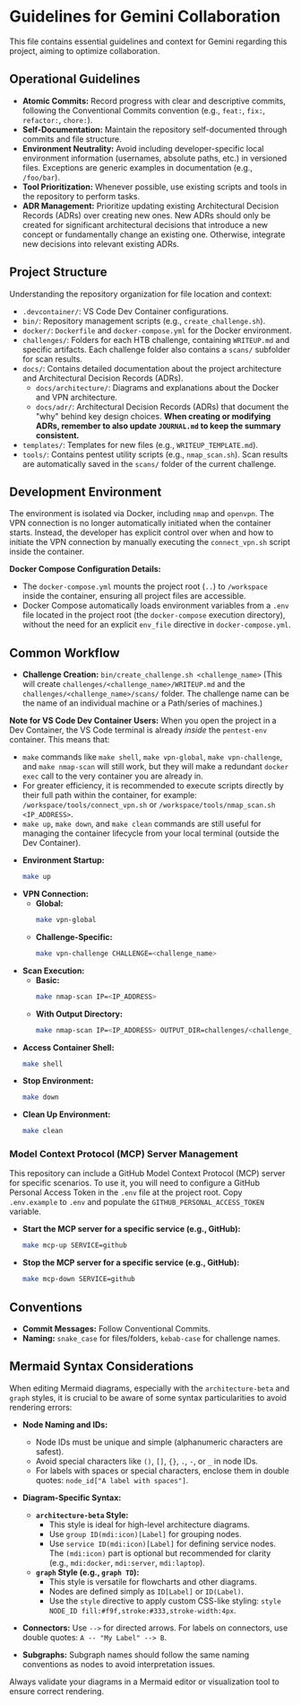 # Guidelines for Gemini Collaboration

This file contains essential guidelines and context for Gemini regarding this project, aiming to optimize collaboration.

## Operational Guidelines

*   **Atomic Commits:** Record progress with clear and descriptive commits, following the Conventional Commits convention (e.g., `feat:`, `fix:`, `refactor:`, `chore:`).
*   **Self-Documentation:** Maintain the repository self-documented through commits and file structure.
*   **Environment Neutrality:** Avoid including developer-specific local environment information (usernames, absolute paths, etc.) in versioned files. Exceptions are generic examples in documentation (e.g., `/foo/bar`).
*   **Tool Prioritization:** Whenever possible, use existing scripts and tools in the repository to perform tasks.
*   **ADR Management:** Prioritize updating existing Architectural Decision Records (ADRs) over creating new ones. New ADRs should only be created for significant architectural decisions that introduce a new concept or fundamentally change an existing one. Otherwise, integrate new decisions into relevant existing ADRs.

## Project Structure

Understanding the repository organization for file location and context:

*   `.devcontainer/`: VS Code Dev Container configurations.
*   `bin/`: Repository management scripts (e.g., `create_challenge.sh`).
*   `docker/`: `Dockerfile` and `docker-compose.yml` for the Docker environment.
*   `challenges/`: Folders for each HTB challenge, containing `WRITEUP.md` and specific artifacts. Each challenge folder also contains a `scans/` subfolder for scan results.
*   `docs/`: Contains detailed documentation about the project architecture and Architectural Decision Records (ADRs).
    *   `docs/architecture/`: Diagrams and explanations about the Docker and VPN architecture.
    *   `docs/adr/`: Architectural Decision Records (ADRs) that document the "why" behind key design choices. **When creating or modifying ADRs, remember to also update `JOURNAL.md` to keep the summary consistent.**
*   `templates/`: Templates for new files (e.g., `WRITEUP_TEMPLATE.md`).
*   `tools/`: Contains pentest utility scripts (e.g., `nmap_scan.sh`). Scan results are automatically saved in the `scans/` folder of the current challenge.

## Development Environment

The environment is isolated via Docker, including `nmap` and `openvpn`. The VPN connection is no longer automatically initiated when the container starts. Instead, the developer has explicit control over when and how to initiate the VPN connection by manually executing the `connect_vpn.sh` script inside the container.

**Docker Compose Configuration Details:**
- The `docker-compose.yml` mounts the project root (`..`) to `/workspace` inside the container, ensuring all project files are accessible.
- Docker Compose automatically loads environment variables from a `.env` file located in the project root (the `docker-compose` execution directory), without the need for an explicit `env_file` directive in `docker-compose.yml`.

## Common Workflow

*   **Challenge Creation:** `bin/create_challenge.sh <challenge_name>` (This will create `challenges/<challenge_name>/WRITEUP.md` and the `challenges/<challenge_name>/scans/` folder. The challenge name can be the name of an individual machine or a Path/series of machines.)

**Note for VS Code Dev Container Users:**
When you open the project in a Dev Container, the VS Code terminal is already *inside* the `pentest-env` container. This means that:
- `make` commands like `make shell`, `make vpn-global`, `make vpn-challenge`, and `make nmap-scan` will still work, but they will make a redundant `docker exec` call to the very container you are already in.
- For greater efficiency, it is recommended to execute scripts directly by their full path within the container, for example: `/workspace/tools/connect_vpn.sh` or `/workspace/tools/nmap_scan.sh <IP_ADDRESS>`.
- `make up`, `make down`, and `make clean` commands are still useful for managing the container lifecycle from your local terminal (outside the Dev Container).

*   **Environment Startup:**
    ```bash
    make up
    ```
*   **VPN Connection:**
    -   **Global:**
        ```bash
        make vpn-global
        ```
    -   **Challenge-Specific:**
        ```bash
        make vpn-challenge CHALLENGE=<challenge_name>
        ```
*   **Scan Execution:**
    -   **Basic:**
        ```bash
        make nmap-scan IP=<IP_ADDRESS>
        ```
    -   **With Output Directory:**
        ```bash
        make nmap-scan IP=<IP_ADDRESS> OUTPUT_DIR=challenges/<challenge_name>/scans
        ```
*   **Access Container Shell:**
    ```bash
    make shell
    ```
*   **Stop Environment:**
    ```bash
    make down
    ```
*   **Clean Up Environment:**
    ```bash
    make clean
    ```

### Model Context Protocol (MCP) Server Management

This repository can include a GitHub Model Context Protocol (MCP) server for specific scenarios. To use it, you will need to configure a GitHub Personal Access Token in the `.env` file at the project root. Copy `.env.example` to `.env` and populate the `GITHUB_PERSONAL_ACCESS_TOKEN` variable.

*   **Start the MCP server for a specific service (e.g., GitHub):**
    ```bash
    make mcp-up SERVICE=github
    ```

*   **Stop the MCP server for a specific service (e.g., GitHub):**
    ```bash
    make mcp-down SERVICE=github
    ```

## Conventions

*   **Commit Messages:** Follow Conventional Commits.
*   **Naming:** `snake_case` for files/folders, `kebab-case` for challenge names.

## Mermaid Syntax Considerations

When editing Mermaid diagrams, especially with the `architecture-beta` and `graph` styles, it is crucial to be aware of some syntax particularities to avoid rendering errors:

*   **Node Naming and IDs:**
    *   Node IDs must be unique and simple (alphanumeric characters are safest).
    *   Avoid special characters like `()`, `[]`, `{}`, `.`, `-`, or `_` in node IDs.
    *   For labels with spaces or special characters, enclose them in double quotes: `node_id["A label with spaces"]`.

*   **Diagram-Specific Syntax:**
    *   **`architecture-beta` Style:**
        *   This style is ideal for high-level architecture diagrams.
        *   Use `group ID(mdi:icon)[Label]` for grouping nodes.
        *   Use `service ID(mdi:icon)[Label]` for defining service nodes. The `(mdi:icon)` part is optional but recommended for clarity (e.g., `mdi:docker`, `mdi:server`, `mdi:laptop`).
    *   **`graph` Style (e.g., `graph TD`):**
        *   This style is versatile for flowcharts and other diagrams.
        *   Nodes are defined simply as `ID[Label]` or `ID(Label)`.
        *   Use the `style` directive to apply custom CSS-like styling: `style NODE_ID fill:#f9f,stroke:#333,stroke-width:4px`.

*   **Connectors:** Use `-->` for directed arrows. For labels on connectors, use double quotes: `A -- "My Label" --> B`.

*   **Subgraphs:** Subgraph names should follow the same naming conventions as nodes to avoid interpretation issues.

Always validate your diagrams in a Mermaid editor or visualization tool to ensure correct rendering.
